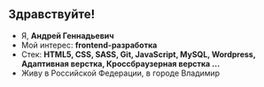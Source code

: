<h2>Здравствуйте!</h2>

- Я, **Андрей Геннадьевич**
- Мой интерес: **frontend-разработка**
- Стек: **HTML5, CSS, SASS, Git, JavaScript, MySQL, Wordpress, Адаптивная верстка, Кроссбраузерная верстка ...**
- Живу в Российской Федерации, в городе Владимир

<!---
AGM-33rus/AGM-33rus is a ✨ special ✨ repository because its `README.md` (this file) appears on your GitHub profile.
You can click the Preview link to take a look at your changes.
--->
